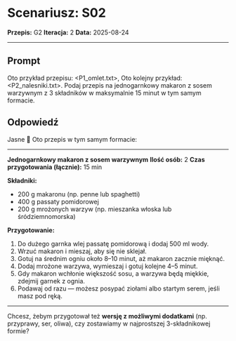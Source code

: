 ﻿# Scenariusz: S02
**Przepis:** G2
**Iteracja:** 2
**Data:** 2025-08-24

---

## Prompt
Oto przykład przepisu: <P1_omlet.txt>, Oto kolejny przykład: <P2_nalesniki.txt>. Podaj przepis na jednogarnkowy makaron z sosem warzywnym z 3 składników w maksymalnie 15 minut w tym samym formacie.


## Odpowiedź
Jasne 🙂 Oto przepis w tym samym formacie:

---

**Jednogarnkowy makaron z sosem warzywnym**
**Ilość osób:** 2
**Czas przygotowania (łącznie):** 15 min

**Składniki:**

* 200 g makaronu (np. penne lub spaghetti)
* 400 g passaty pomidorowej
* 200 g mrożonych warzyw (np. mieszanka włoska lub śródziemnomorska)

**Przygotowanie:**

1. Do dużego garnka wlej passatę pomidorową i dodaj 500 ml wody.
2. Wrzuć makaron i mieszaj, aby się nie sklejał.
3. Gotuj na średnim ogniu około 8–10 minut, aż makaron zacznie mięknąć.
4. Dodaj mrożone warzywa, wymieszaj i gotuj kolejne 4–5 minut.
5. Gdy makaron wchłonie większość sosu, a warzywa będą miękkie, zdejmij garnek z ognia.
6. Podawaj od razu — możesz posypać ziołami albo startym serem, jeśli masz pod ręką.

---

Chcesz, żebym przygotował też **wersję z możliwymi dodatkami** (np. przyprawy, ser, oliwa), czy zostawiamy w najprostszej 3-składnikowej formie?
